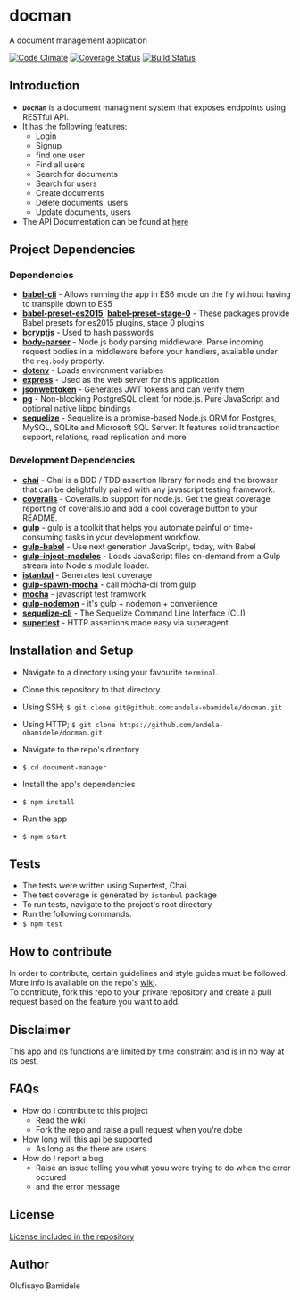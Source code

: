 # docman
A document management application

[![Code Climate](https://codeclimate.com/github/andela-obamidele/docman/badges/gpa.svg)](https://codeclimate.com/github/andela-obamidele/docman) 
[![Coverage Status](https://coveralls.io/repos/github/andela-obamidele/docman/badge.svg?branch=staging)](https://coveralls.io/github/andela-obamidele/docman?branch=staging)
[![Build Status](https://travis-ci.org/andela-obamidele/docman.svg?branch=chore%2F150433412%2Ffeedback-implementation)](https://travis-ci.org/andela-obamidele/docman)

## Introduction
+  **`DocMan`** is a document managment system that exposes endpoints using RESTful API.
+  It has the following features:
   +  Login
   +  Signup
   +  find one user
   +  Find all users
   +  Search for documents
   +  Search for users
   +  Create documents
   +  Delete documents, users
   +  Update documents, users
+ The API Documentation can be found at [here](http://ducman.herokuapp.com)
   
## Project Dependencies
### Dependencies
+  **[babel-cli](https://www.npmjs.com/package/babel-cli)** - Allows running the app in ES6 mode on the fly without having to transpile down to ES5
+ **[babel-preset-es2015](https://www.npmjs.com/package/babel-preset-es2015)**, **[babel-preset-stage-0](https://www.npmjs.com/package/babel-preset-stage-0)** - These packages provide Babel presets for es2015 plugins, stage 0 plugins
+  **[bcryptjs](https://www.npmjs.com/package/bcryptjs)** - Used to hash passwords
+  **[body-parser](https://www.npmjs.com/package/body-parser)** - Node.js body parsing middleware. Parse incoming request bodies in a middleware before your handlers, available under the `req.body` property.
+  **[dotenv](https://www.npmjs.com/package/dotenv)** - Loads environment variables
+  **[express](https://www.npmjs.com/package/express)** - Used as the web server for this application
+  **[jsonwebtoken](https://www.npmjs.com/package/jsonwebtoken)** - Generates JWT tokens and can verify them
+  **[pg](https://www.npmjs.com/package/pg)** - Non-blocking PostgreSQL client for node.js. Pure JavaScript and optional native libpq bindings
+  **[sequelize](https://www.npmjs.com/package/sequelize)** - Sequelize is a promise-based Node.js ORM for Postgres, MySQL, SQLite and Microsoft SQL Server. It features solid transaction support, relations, read replication and more

### Development Dependencies
+  **[chai](https://www.npmjs.com/package/chai)** - Chai is a BDD / TDD assertion library for node and the browser that can be delightfully paired with any javascript testing framework.
+  **[coveralls](https://www.npmjs.com/package/coveralls)** - Coveralls.io support for node.js. Get the great coverage reporting of coveralls.io and add a cool coverage button to your README.
+  **[gulp](https://www.npmjs.com/package/gulp)** - gulp is a toolkit that helps you automate painful or time-consuming tasks in your development workflow.
+  **[gulp-babel](https://www.npmjs.com/package/gulp-babel)** - Use next generation JavaScript, today, with Babel
+  **[gulp-inject-modules](https://www.npmjs.com/package/gulp-inject-modules)** - Loads JavaScript files on-demand from a Gulp stream into Node's module loader.
+  **[istanbul](https://www.npmjs.com/package/istanbul)** - Generates test coverage
+  **[gulp-spawn-mocha](https://www.npmjs.com/package/gulp-spawn-mocha)** - call mocha-cli from gulp
+  **[mocha](https://www.npmjs.com/package/mocha)** - javascript test framwork
+  **[gulp-nodemon](https://www.npmjs.com/package/gulp-nodemon)** - it's gulp + nodemon + convenience
+  **[sequelize-cli](https://www.npmjs.com/package/sequelize-cli)** - The Sequelize Command Line Interface (CLI)
+  **[supertest](https://www.npmjs.com/package/supertest)** - HTTP assertions made easy via superagent.

## Installation and Setup
+  Navigate to a directory using your favourite `terminal`.
+  Clone this repository to that directory.
  +  Using SSH;
    `$ git clone git@github.com:andela-obamidele/docman.git`

  +  Using HTTP;
    `$ git clone https://github.com/andela-obamidele/docman.git`

+  Navigate to the repo's directory
  +  `$ cd document-manager`
+  Install the app's dependencies
  +  `$ npm install`
+  Run the app
  +  `$ npm start`
 
## Tests
+  The tests were written using Supertest, Chai.
+  The test coverage is generated by `istanbul` package
+  To run tests, navigate to the project's root directory
+  Run the following commands.
  +  `$ npm test`

## How to contribute
In order to contribute, certain guidelines and style guides must be followed.
More info is available on the repo's [wiki](https://github.com/andela-obamidele/document-manager/wiki).  
To contribute, fork this repo to your private repository and create a pull request based on the feature you want to add.

## Disclaimer
This app and its functions are limited by time constraint and is in no way at its best.

## FAQs
+ How do I contribute to this project
  + Read the wiki
  + Fork the repo and raise a pull request when you're dobe
+ How long will this api be supported
  + As long as the there are users
+ How do I report a bug
  + Raise an issue telling you what youu were trying to do when the error occured
  + and the error message
## License
[License included in the repository ](LICENSE)

## Author
Olufisayo Bamidele